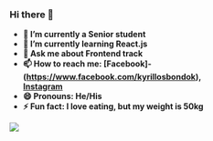 
### Hi there 👋

 - **🔭 I’m currently a Senior student**
 - **🌱 I’m currently learning React.js**
 - **💬 Ask me about Frontend track**
 - **📫 How to reach me: [Facebook]- (https://www.facebook.com/kyrillosbondok),      
   [Instagram](https://www.instagram.com/kyrillos_bondok/)**
- **😄 Pronouns: He/His**
- **⚡ Fun fact: I love eating, but my weight is 50kg**

<img align="center" src="https://github-readme-stats.vercel.app/api?username=Bondok6&show_icons=true&theme=radical&hide=contribs,prs"/>


